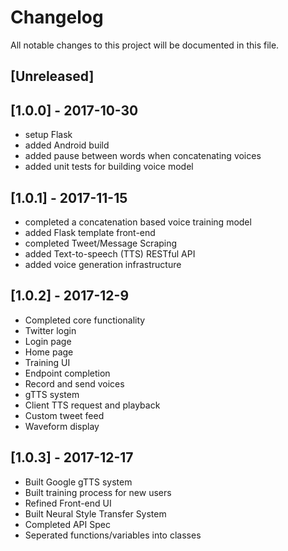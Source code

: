 # Changelog
All notable changes to this project will be documented in this file.

## [Unreleased]

## [1.0.0] - 2017-10-30
- setup Flask
- added Android build
- added pause between words when concatenating voices
- added unit tests for building voice model

## [1.0.1] - 2017-11-15
- completed a concatenation based voice training model
- added Flask template front-end
- completed Tweet/Message Scraping
- added Text-to-speech (TTS) RESTful API
- added voice generation infrastructure

## [1.0.2] - 2017-12-9
- Completed core functionality
- Twitter login
- Login page
- Home page
- Training UI
- Endpoint completion
- Record and send voices
- gTTS system
- Client TTS request and playback
- Custom tweet feed
- Waveform display

## [1.0.3] - 2017-12-17
- Built Google gTTS system
- Built training process for new users
- Refined Front-end UI
- Built Neural Style Transfer System 
- Completed API Spec
- Seperated functions/variables into classes 

